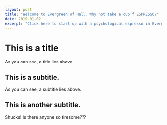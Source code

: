 ```yaml
---
layout: post
title: "Welcome to Evergreen of Hall. Why not take a cup'f ESPRESSO?"
date: 2019-01-02
excerpt: "Click here to start up with a psychological espresso in Evergreen of Hall."
---
```


# This is a title
As you can see, a title lies above.

## This is a subtitle.
As you can see, a subtitle lies above.

## This is another subtitle.
Shucks! Is there anyone so tiresome???
